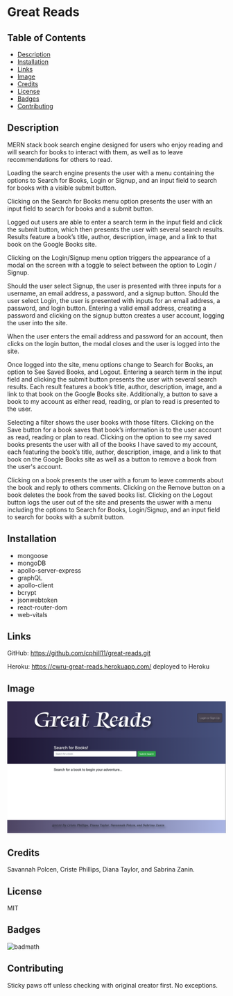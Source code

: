 # Great Reads

## Table of Contents 

* [Description](#description)
* [Installation](#installation)
* [Links](#links)
* [Image](#image)
* [Credits](#credits)
* [License](#license)
* [Badges](#badges)
* [Contributing](#contributing)

## Description 
MERN stack book search engine designed for users who enjoy reading and will search for books to interact with them, as well as to leave recommendations for others to read.

Loading the search engine presents the user with a menu containing the options to Search for Books, Login or Signup, and an input field to search for books with a visible submit button.

Clicking on the Search for Books menu option presents the user with an input field to search for books and a submit button.

Logged out users are able to enter a search term in the input field and click the submit button, which then presents the user with several search results.  Results feature a book’s title, author, description, image, and a link to that book on the Google Books site.

Clicking on the Login/Signup menu option triggers the appearance of a modal on the screen with a toggle to select between the option to Login / Signup.

Should the user select Signup, the user is presented with three inputs for a username, an email address, a password, and a signup button.   Should the user select Login, the user is presented with inputs for an email address, a password, and login button.  Entering a valid email address, creating a password and clicking on the signup button creates a user account, logging the user into the site. 

When the user enters the email address and password for an account, then clicks on the login button, the modal closes and the user is logged into the site. 

Once logged into the site, menu options change to Search for Books, an option to See Saved Books, and Logout.  Entering a search term in the input field and clicking the submit button presents the user with several search results.  Each result features a book’s title, author, description, image, and a link to that book on the Google Books site.  Additionally, a button to save a book to my account as either read, reading, or plan to read is presented to the user.

Selecting a filter shows the user books with those filters.  Clicking on the Save button for a book saves that book’s information is to the user account as read, reading or plan to read.  Clicking on the option to see my saved books presents the user with all of the books I have saved to my account, each featuring the book’s title, author, description, image, and a link to that book on the Google Books site as well as a button to remove a book from the user's account.

Clicking on a book presents the user with a forum to leave comments about the book and reply to others comments.  Clicking on the Remove button on a book deletes the book from the saved books list.  Clicking on the Logout button logs the user out of the site and presents the uswer with a menu including the options to Search for Books, Login/Signup, and an input field to search for books with a submit button.



## Installation
* mongoose
* mongoDB
* apollo-server-express
* graphQL
* apollo-client
* bcrypt
* jsonwebtoken
* react-router-dom
* web-vitals


## Links
GitHub: https://github.com/cphill11/great-reads.git

Heroku: https://cwru-great-reads.herokuapp.com/ deployed to Heroku


## Image
![Screenshot](/assets/images/screenshot.png)



## Credits
Savannah Polcen, Criste Phillips, Diana Taylor, and Sabrina Zanin.

## License
MIT

## Badges

![badmath](https://img.shields.io/github/languages/top/nielsenjared/badmath)

## Contributing
Sticky paws off unless checking with original creator first.  No exceptions.
